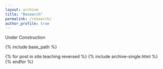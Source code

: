 ```yaml
---
layout: archive
title: "Research"
permalink: /research/
author_profile: true
---
```


Under Construction

{% include base_path %}

{% for post in site.teaching reversed %}
  {% include archive-single.html %}
{% endfor %}

